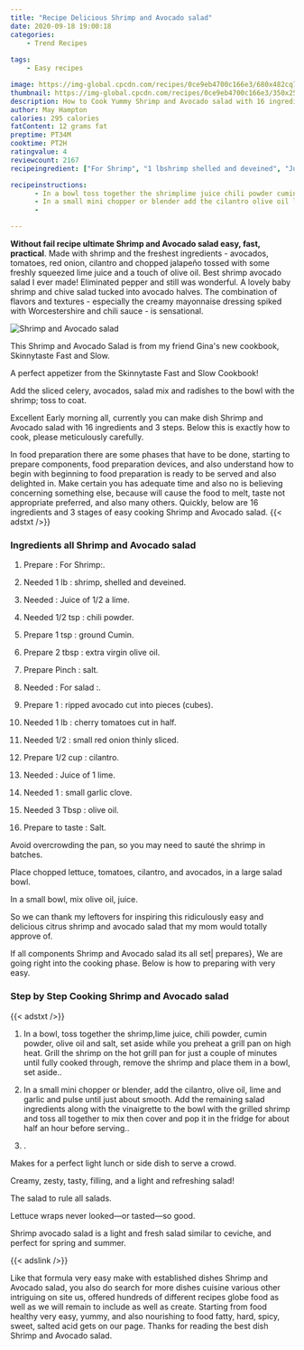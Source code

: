 ```yaml
---
title: "Recipe Delicious Shrimp and Avocado salad"
date: 2020-09-18 19:00:18
categories:
    - Trend Recipes
    
tags:
    - Easy recipes

image: https://img-global.cpcdn.com/recipes/0ce9eb4700c166e3/680x482cq70/shrimp-and-avocado-salad-recipe-main-photo.jpg
thumbnail: https://img-global.cpcdn.com/recipes/0ce9eb4700c166e3/350x250cq70/shrimp-and-avocado-salad-recipe-main-photo.jpg
description: How to Cook Yummy Shrimp and Avocado salad with 16 ingredients and 3 stages of easy cooking.
author: May Hampton
calories: 295 calories
fatContent: 12 grams fat
preptime: PT34M
cooktime: PT2H
ratingvalue: 4
reviewcount: 2167
recipeingredient: ["For Shrimp", "1 lbshrimp shelled and deveined", "Juice of 12 a lime", "1/2 tspchili powder", "1 tspground Cumin", "2 tbspextra virgin olive oil", "Pinchsalt", "For salad ", "1ripped avocado cut into pieces cubes", "1 lbcherry tomatoes cut in half", "1/2small red onion thinly sliced", "1/2 cupcilantro", "Juice of 1 lime", "1small garlic clove", "3 Tbspolive oil", "to tasteSalt"]

recipeinstructions: 
      - In a bowl toss together the shrimplime juice chili powder cumin powder olive oil and salt set aside while you preheat a grill pan on high heat Grill the shrimp on the hot grill pan for just a couple of minutes until fully cooked through remove the shrimp and place them in a bowl set aside 
      - In a small mini chopper or blender add the cilantro olive oil lime and garlic and pulse until just about smooth Add the remaining salad ingredients along with the vinaigrette to the bowl with the grilled shrimp and toss all together to mix then cover and pop it in the fridge for about half an hour before serving 
      - 

---
```




**Without fail recipe ultimate Shrimp and Avocado salad easy, fast, practical**. Made with shrimp and the freshest ingredients - avocados, tomatoes, red onion, cilantro and chopped jalapeño tossed with some freshly squeezed lime juice and a touch of olive oil. Best shrimp avocado salad I ever made! Eliminated pepper and still was wonderful. A lovely baby shrimp and chive salad tucked into avocado halves. The combination of flavors and textures - especially the creamy mayonnaise dressing spiked with Worcestershire and chili sauce - is sensational.


![Shrimp and Avocado salad](https://img-global.cpcdn.com/recipes/0ce9eb4700c166e3/680x482cq70/shrimp-and-avocado-salad-recipe-main-photo.jpg "Shrimp and Avocado salad")



This Shrimp and Avocado Salad is from my friend Gina&#39;s new cookbook, Skinnytaste Fast and Slow.

A perfect appetizer from the Skinnytaste Fast and Slow Cookbook!

Add the sliced celery, avocados, salad mix and radishes to the bowl with the shrimp; toss to coat.


Excellent Early morning all, currently you can make dish Shrimp and Avocado salad with 16 ingredients and 3 steps. Below this is exactly how to cook, please meticulously carefully.

In food preparation there are some phases that have to be done, starting to prepare components, food preparation devices, and also understand how to begin with beginning to food preparation is ready to be served and also delighted in. Make certain you has adequate time and also no is believing concerning something else, because will cause the food to melt, taste not appropriate preferred, and also many others. Quickly, below are 16 ingredients and 3 stages of easy cooking Shrimp and Avocado salad.
{{< adstxt />}}

### Ingredients all Shrimp and Avocado salad


1. Prepare  : For Shrimp:.

1. Needed 1 lb : shrimp, shelled and deveined.

1. Needed  : Juice of 1/2 a lime.

1. Needed 1/2 tsp : chili powder.

1. Prepare 1 tsp : ground Cumin.

1. Prepare 2 tbsp : extra virgin olive oil.

1. Prepare Pinch : salt.

1. Needed  : For salad :.

1. Prepare 1 : ripped avocado cut into pieces (cubes).

1. Needed 1 lb : cherry tomatoes cut in half.

1. Needed 1/2 : small red onion thinly sliced.

1. Prepare 1/2 cup : cilantro.

1. Needed  : Juice of 1 lime.

1. Needed 1 : small garlic clove.

1. Needed 3 Tbsp : olive oil.

1. Prepare to taste : Salt.


Avoid overcrowding the pan, so you may need to sauté the shrimp in batches.

Place chopped lettuce, tomatoes, cilantro, and avocados, in a large salad bowl.

In a small bowl, mix olive oil, juice.

So we can thank my leftovers for inspiring this ridiculously easy and delicious citrus shrimp and avocado salad that my mom would totally approve of.


If all components Shrimp and Avocado salad its all set| prepares}, We are going right into the cooking phase. Below is how to preparing with very easy.

### Step by Step Cooking Shrimp and Avocado salad

{{< adstxt />}}


1. In a bowl, toss together the shrimp,lime juice, chili powder, cumin powder, olive oil and salt, set aside while you preheat a grill pan on high heat. Grill the shrimp on the hot grill pan for just a couple of minutes until fully cooked through, remove the shrimp and place them in a bowl, set aside..



1. In a small mini chopper or blender, add the cilantro, olive oil, lime and garlic and pulse until just about smooth. Add the remaining salad ingredients along with the vinaigrette to the bowl with the grilled shrimp and toss all together to mix then cover and pop it in the fridge for about half an hour before serving..



1. .




Makes for a perfect light lunch or side dish to serve a crowd.

Creamy, zesty, tasty, filling, and a light and refreshing salad!

The salad to rule all salads.

Lettuce wraps never looked—or tasted—so good.

Shrimp avocado salad is a light and fresh salad similar to ceviche, and perfect for spring and summer.


{{< adslink />}}

Like that formula very easy make with established dishes Shrimp and Avocado salad, you also do search for more dishes cuisine various other intriguing on site us, offered hundreds of different recipes globe food as well as we will remain to include as well as create. Starting from food healthy very easy, yummy, and also nourishing to food fatty, hard, spicy, sweet, salted acid gets on our page. Thanks for reading the best dish Shrimp and Avocado salad.

